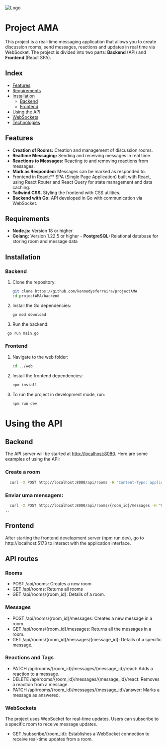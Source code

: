 
![Logo](https://ibb.co/LYyk9Zn)

# Project AMA

This project is a real-time messaging application that allows you to create discussion rooms, send messages, reactions and updates in real time via WebSocket. The project is divided into two parts: **Backend** (API) and **Frontend** (React SPA).
## Index

- [Features](#features) 
- [Requirements](#requirements) 
- [Installation](#installation) 
  - [Backend](#backend) 
  - [Frontend](#frontend) 
- [Using the API](#usingtheAPI) 
- [WebSockets](#websockets) 
- [Technologies](#technologies)

## Features

- **Creation of Rooms:** Creation and management of discussion rooms. 
- **Realtime Messaging:** Sending and receiving messages in real time. 
- **Reactions to Messages:** Reacting to and removing reactions from messages.
- **Mark as Responded:** Messages can be marked as responded to.
- Frontend in React:** SPA (Single Page Application) built with React, using React Router and React Query for state management and data caching. 
- **Tailwind CSS:** Styling the frontend with CSS utilities. 
- **Backend with Go:** API developed in Go with communication via WebSocket.



## Requirements

- **Node.js:** Version 18 or higher 
- **Golang:** Version 1.22.5 or higher - **PostgreSQL:** Relational database for storing room and message data

## Installation

### Backend

1. Clone the repository:

   ```bash
   git clone https://github.com/kennedysferreira/projectAMA
   cd projectAMA/backend
   ```
2. Install the Go dependencies:

   ```bash
   go mod download
   ```

3. Run the backend:
   
  ```bash
   go run main.go
   ```

### Frontend

1. Navigate to the web folder:

   ```bash
   cd ../web
   ```

2. Install the frontend dependencies:

   ```bash
   npm install
   ```

3. To run the project in development mode, run:

   ```bash
   npm run dev
   ```

# Using the API

## Backend

The API server will be started at [http://localhost:8080](http://localhost:8080). Here are some examples of using the API:

### Create a room






  

```bash
  curl -X POST http://localhost:8080/api/rooms -H "Content-Type: application/json" -d '{"theme": "Nova Sala"}'
```

### Enviar uma mensagem:

```bash
  curl -X POST http://localhost:8080/api/rooms/{room_id}/messages -H "Content-Type: application/json" -d '{"message": "Olá mundo!"}'
,.
```




    
## Frontend

After starting the frontend development server (npm run dev), go to http://localhost:5173 to interact with the application interface.




## API routes

### Rooms 
- POST /api/rooms: Creates a new room 
- GET /api/rooms: Returns all rooms 
- GET /api/rooms/{room_id}: Details of a room.

### Messages 
- POST /api/rooms/{room_id}/messages: Creates a new message in a room. 
- GET /api/rooms/{room_id}/messages: Returns all the messages in a room. 
- GET /api/rooms/{room_id}/messages/{message_id}: Details of a specific message.

### Reactions and Tags

- PATCH /api/rooms/{room_id}/messages/{message_id}/react: Adds a reaction to a message. 
- DELETE /api/rooms/{room_id}/messages/{message_id}/react: Removes a reaction from a message. 
- PATCH /api/rooms/{room_id}/messages/{message_id}/answer: Marks a message as answered.

### WebSockets 

The project uses WebSocket for real-time updates. Users can subscribe to a specific room to receive message updates.

- GET /subscribe/{room_id}: Establishes a WebSocket connection to receive real-time updates from a room.
